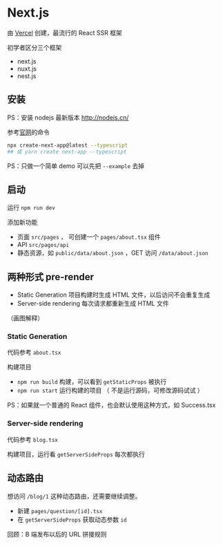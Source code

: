 # Next.js

由 [Vercel](https://vercel.com/) 创建，最流行的 React SSR 框架

初学者区分三个框架
- next.js
- nuxt.js
- nest.js

## 安装

PS：安装 nodejs 最新版本 http://nodejs.cn/

参考[官网](https://www.nextjs.cn/docs/getting-started)的命令 

```sh
npx create-next-app@latest --typescript
## 或 yarn create next-app --typescript
```

PS：只做一个简单 demo 可以先把 `--example` 去掉

## 启动

运行 `npm run dev`

添加新功能

- 页面 `src/pages` ， 可创建一个 `pages/about.tsx` 组件
- API `src/pages/api`
- 静态资源，如 `public/data/about.json` ，GET 访问 `/data/about.json`

## 两种形式 pre-render

- Static Generation 项目构建时生成 HTML 文件，以后访问不会重复生成
- Server-side rendering 每次请求都重新生成 HTML 文件

（画图解释）

### Static Generation

代码参考 `about.tsx`

构建项目
- `npm run build` 构建，可以看到 `getStaticProps` 被执行
- `npm run start` 运行构建的项目 （ 不是运行源码，可修改源码试试 ）

PS：如果就一个普通的 React 组件，也会默认使用这种方式，如 Success.tsx

### Server-side rendering

代码参考 `blog.tsx`

构建项目，运行看 `getServerSideProps` 每次都执行

## 动态路由

想访问 `/blog/1` 这种动态路由，还需要继续调整。

- 新建 `pages/question/[id].tsx`
- 在 `getServerSideProps` 获取动态参数 `id`

回顾：B 端发布以后的 URL 拼接规则
